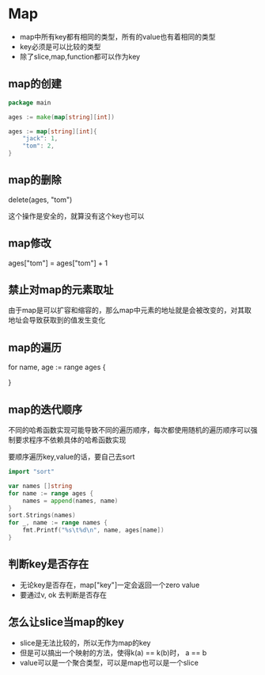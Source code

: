 # Map

- map中所有key都有相同的类型，所有的value也有着相同的类型
- key必须是可以比较的类型
- 除了slice,map,function都可以作为key

## map的创建

```go
package main

ages := make(map[string][int])

ages := map[string][int]{
	"jack": 1,
	"tom": 2,
}
```

## map的删除

delete(ages, "tom")

这个操作是安全的，就算没有这个key也可以

## map修改

ages["tom"] = ages["tom"] + 1

## 禁止对map的元素取址

由于map是可以扩容和缩容的，那么map中元素的地址就是会被改变的，对其取地址会导致获取到的值发生变化

## map的遍历

for name, age := range ages {

}

## map的迭代顺序
不同的哈希函数实现可能导致不同的遍历顺序，每次都使用随机的遍历顺序可以强制要求程序不依赖具体的哈希函数实现

要顺序遍历key,value的话，要自己去sort

```go
import "sort"

var names []string
for name := range ages {
    names = append(names, name)
}
sort.Strings(names)
for _, name := range names {
    fmt.Printf("%s\t%d\n", name, ages[name])
}
```

## 判断key是否存在

- 无论key是否存在，map["key"]一定会返回一个zero value
- 要通过v, ok 去判断是否存在

## 怎么让slice当map的key
- slice是无法比较的，所以无作为map的key
- 但是可以搞出一个映射的方法，使得k(a) == k(b)时， a == b
- value可以是一个聚合类型，可以是map也可以是一个slice 